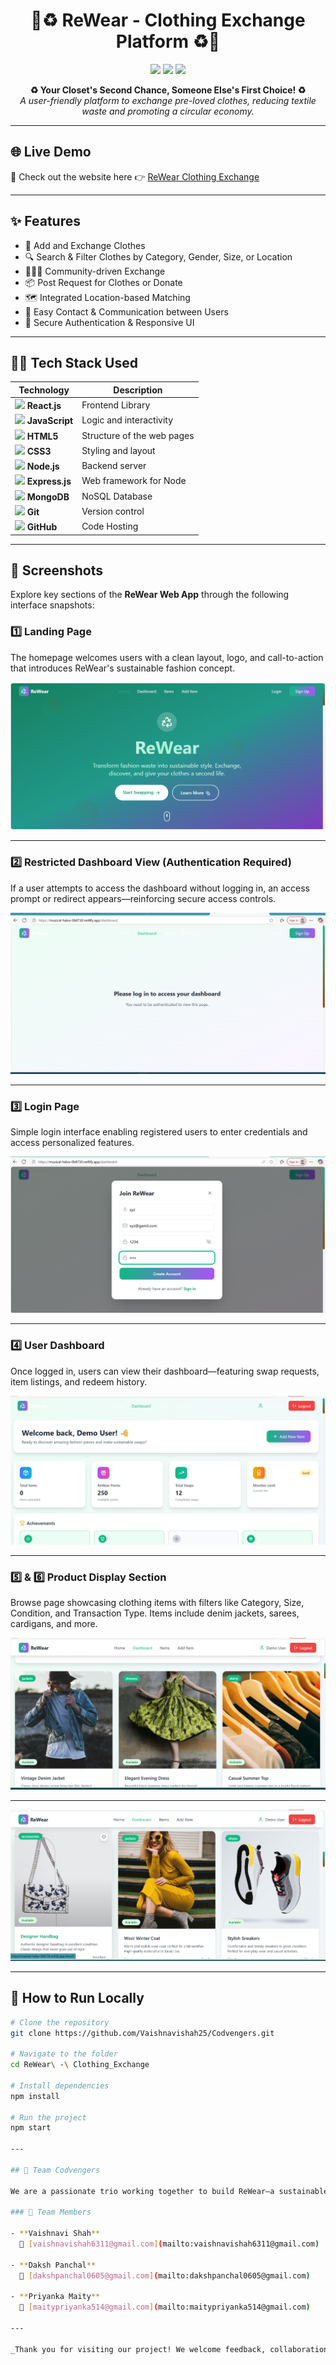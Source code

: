 <h1 align="center">
  👕♻️ ReWear - Clothing Exchange Platform ♻️👗  
</h1>

<p align="center">
  <img src="https://img.shields.io/badge/Status-Live-green?style=for-the-badge&logo=vercel" />
  <img src="https://img.shields.io/badge/Hosted_on-Netlify-00C7B7?style=for-the-badge&logo=netlify&logoColor=white" />
  <img src="https://img.shields.io/github/license/Vaishnavishah25/Codvengers?style=for-the-badge" />
</p>

<p align="center">
  <b>♻️ Your Closet's Second Chance, Someone Else's First Choice! ♻️</b><br>
  <i>A user-friendly platform to exchange pre-loved clothes, reducing textile waste and promoting a circular economy.</i>
</p>

---

## 🌐 Live Demo
🔗 Check out the website here 👉 [ReWear Clothing Exchange](https://musical-halva-0b8730.netlify.app)

---

## ✨ Features

- 👚 Add and Exchange Clothes
- 🔍 Search & Filter Clothes by Category, Gender, Size, or Location
- 🧑‍🤝‍🧑 Community-driven Exchange
- 📦 Post Request for Clothes or Donate
- 🗺️ Integrated Location-based Matching
- 💬 Easy Contact & Communication between Users
- 🔐 Secure Authentication & Responsive UI

---

## 🧑‍💻 Tech Stack Used

| Technology | Description |
|------------|-------------|
| <img src="https://cdn.jsdelivr.net/gh/devicons/devicon/icons/react/react-original.svg" width="30"/> **React.js** | Frontend Library |
| <img src="https://cdn.jsdelivr.net/gh/devicons/devicon/icons/javascript/javascript-original.svg" width="30"/> **JavaScript** | Logic and interactivity |
| <img src="https://cdn.jsdelivr.net/gh/devicons/devicon/icons/html5/html5-original.svg" width="30"/> **HTML5** | Structure of the web pages |
| <img src="https://cdn.jsdelivr.net/gh/devicons/devicon/icons/css3/css3-original.svg" width="30"/> **CSS3** | Styling and layout |
| <img src="https://cdn.jsdelivr.net/gh/devicons/devicon/icons/nodejs/nodejs-original.svg" width="30"/> **Node.js** | Backend server |
| <img src="https://cdn.jsdelivr.net/gh/devicons/devicon/icons/express/express-original.svg" width="30"/> **Express.js** | Web framework for Node |
| <img src="https://cdn.jsdelivr.net/gh/devicons/devicon/icons/mongodb/mongodb-original.svg" width="30"/> **MongoDB** | NoSQL Database |
| <img src="https://cdn.jsdelivr.net/gh/devicons/devicon/icons/git/git-original.svg" width="30"/> **Git** | Version control |
| <img src="https://cdn.jsdelivr.net/gh/devicons/devicon/icons/github/github-original.svg" width="30"/> **GitHub** | Code Hosting |

---

## 📸 Screenshots


Explore key sections of the **ReWear Web App** through the following interface snapshots:

### 1️⃣ Landing Page
The homepage welcomes users with a clean layout, logo, and call-to-action that introduces ReWear's sustainable fashion concept.

![Landing Page Screenshot](Landingpage.png)

---

### 2️⃣ Restricted Dashboard View (Authentication Required)
If a user attempts to access the dashboard without logging in, an access prompt or redirect appears—reinforcing secure access controls.

![Authentication Prompt Screenshot](Userauthentication.png)

---

### 3️⃣ Login Page
Simple login interface enabling registered users to enter credentials and access personalized features.

![Login Page Screenshot](loginpage.png)

---

### 4️⃣ User Dashboard
Once logged in, users can view their dashboard—featuring swap requests, item listings, and redeem history.

![Dashboard Screenshot](dashboard.png)

---

### 5️⃣ & 6️⃣ Product Display Section
Browse page showcasing clothing items with filters like Category, Size, Condition, and Transaction Type. Items include denim jackets, sarees, cardigans, and more.

![Product Section Screenshot 1](clothes.png)  

---

![Product Section Screenshot 2](clothes2.png)


---

## 🚀 How to Run Locally

```bash
# Clone the repository
git clone https://github.com/Vaishnavishah25/Codvengers.git

# Navigate to the folder
cd ReWear\ -\ Clothing_Exchange

# Install dependencies
npm install

# Run the project
npm start

---

## 👥 Team Codvengers

We are a passionate trio working together to build ReWear—a sustainable fashion platform that empowers conscious swapping and digital innovation.

### 💫 Team Members

- **Vaishnavi Shah**  
  📧 [vaishnavishah6311@gmail.com](mailto:vaishnavishah6311@gmail.com)

- **Daksh Panchal**  
  📧 [dakshpanchal0605@gmail.com](mailto:dakshpanchal0605@gmail.com)

- **Priyanka Maity**  
  📧 [maitypriyanka514@gmail.com](mailto:maitypriyanka514@gmail.com)

---

_Thank you for visiting our project! We welcome feedback, collaboration, and community support as we bring ReWear to life._
